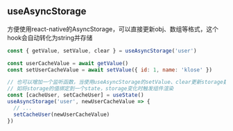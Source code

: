## useAsyncStorage
方便使用react-native的AsyncStorage，可以直接更新obj、数组等格式，这个hook会自动转化为string并存储

```javascript
const { getValue, setValue, clear } = useAsyncStorage('user')

const userCacheValue = await getValue()
const setUserCacheValue = await setValue({ id: 1, name: 'klose' })

// 也可以增加一个监听函数，当使用useAsyncStorage的setValue、clear更新storage数据时，触发回调
// 如将storage的值绑定到一个state，storage变化时触发组件渲染
const [cacheUser, setCacheUser] = useState()
useAsyncStorage('user', newUserCacheValue => {
  // ...
  setCacheUser(newUserCacheValue)
})
```